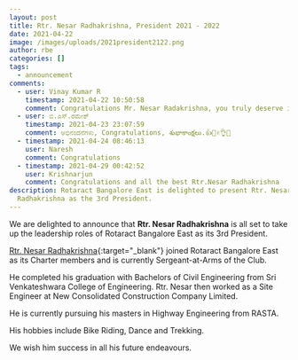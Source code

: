 ```yaml
---
layout: post
title: Rtr. Nesar Radhakrishna, President 2021 - 2022
date: 2021-04-22
image: /images/uploads/2021president2122.png
author: rbe
categories: []
tags:
  - announcement
comments:
  - user: Vinay Kumar R
    timestamp: 2021-04-22 10:50:58
    comment: Congratulations Mr. Nesar Radakrishna, you truly deserve it.
  - user: ಬಿ.ಎಸ್.ರಮೇಶ್
    timestamp: 2021-04-23 23:07:59
    comment: ಅಭಿನಂದನೆಗಳು, Congratulations, శుభాకాంక్షలు.👍👏✌️👌🙏
  - timestamp: 2021-04-24 08:46:13
    user: Naresh
    comment: Congratulations
  - timestamp: 2021-04-29 00:42:52
    user: Krishnarjun
    comment: Congratulations and all the best Rtr.Nesar Radhakrishna
description: Rotaract Bangalore East is delighted to present Rtr. Nesar
  Radhakrishna as the 3rd President.
---
```


We are delighted to announce that **Rtr. Nesar Radhakrishna** is all set to take up the leadership roles of Rotaract Bangalore East as its 3rd President.

[Rtr. Nesar Radhakrishna](https://www.instagram.com/weirdo_beard/){:target="_blank"} joined Rotaract Bangalore East as its Charter members and is currently Sergeant-at-Arms of the Club. 

He completed his graduation with Bachelors of Civil Engineering from Sri Venkateshwara College of Engineering. Rtr. Nesar then worked as a Site Engineer at New Consolidated Construction Company Limited. 

He is currently pursuing his masters in Highway Engineering from RASTA.

His hobbies include Bike Riding, Dance and Trekking.

We wish him success in all his future endeavours.
